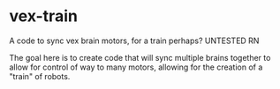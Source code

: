# vex-train
A code to sync vex brain motors, for a train perhaps? UNTESTED RN

The goal here is to create code that will sync multiple brains together to allow for control of way to many motors, allowing for the creation of a "train" of robots.
